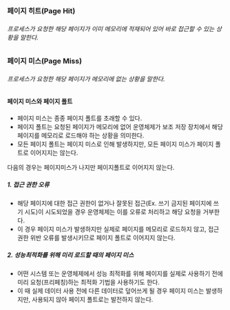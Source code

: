 ### 페이지 히트(Page Hit)

###### 프로세스가 요청한 해당 페이지가 이미 메모리에 적재되어 있어 바로 접근할 수 있는 상황을 말한다.

### 페이지 미스(Page Miss)

###### 프로세스가 요청한 해당 페이지가 메모리에 없는 상황을 말한다.

#### 페이지 미스와 페이지 폴트

- 페이지 미스는 종종 페이지 폴트를 초래할 수 있다.
- 페이지 폴트는 요청된 페이지가 메모리에 없어 운영체제가 보조 저장 장치에서 해당 페이지를 메모리로 로드해야 하는 상황을 의미한다.
- 모든 페이지 폴트는 페이지 미스로 인해 발생하지만, 모든 페이지 미스가 페이지 폴트로 이어지지는 않는다.

다음의 경우는 페이지미스가 나지만 페이지폴트로 이어지지 않는다.

##### 1. 접근 권한 오류

- 해당 페이지에 대한 접근 권한이 없거나 잘못된 접근(Ex. 쓰기 금지된 페이지에 쓰기 시도)이 시도되었을 경우 운영체제는 이를 오류로 처리하고 해당 요청을 거부한다.
- 이 경우 페이지 미스가 발생하지만 실제로 페이지를 메모리로 로드하지 않고, 접근 권한 위반 오류를 발생시키므로 페이지 폴트로 이어지지 않는다.

##### 2. 성능최적화를 위해 미리 로드할 때의 페이지 미스

- 어떤 시스템 또는 운영체제에서 성능 최적화를 위해 페이지를 실제로 사용하기 전에 미리 요청(프리페칭)하는 최적화 기법을 사용하기도 한다.
- 이 때 실제 데이터 사용 전에 다른 데이터로 덮어쓰게 될 경우 페이지 미스는 발생하지만, 사용되지 않아 페이지 폴트로는 발전하지 않는다.
